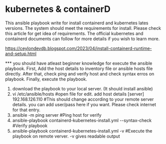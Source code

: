 # kubernetes & containerD

This ansible playbook write for install containerd and kubernetes lates versions. The system should meet the requirements for install. Please check this article for get idea of requirements. The official kubernetes and containerd documents can follow for more details if you wish to learn more.

https://ceylondevdb.blogspot.com/2023/04/install-containerd-runtime-and-setup.html

*** you should have atleast beginner knowledge for execute the ansible playbook. First, Add the host details to inventory file or ansible hosts file directly. After that, check ping and verify host and check syntax erros on playbook. Finally, execute the playbook.

1) download the playbook to your local server. (It should install ansible) 
2) vi /etc/ansible/hosts #open file for edit. add host details
[server]
192.168.126.110  #This should change according to your remote server details. you can add user/pass here if you want. Please check internet for that entry.
3) ansible -m ping server #Ping host for verify 
4) ansible-playbook containerd-kubernetes-install.yml --syntax-check #Verify playbook
5) ansible-playbook containerd-kubernetes-install.yml -v #Execute the playbook on remote verver. -v gives readable output
